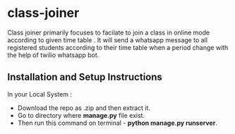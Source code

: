 # class-joiner

Class joiner primarily focuses to facilate to join a class in online mode according to given time table . It will send a whatsapp message to all registered students according to their time table when a period change with the help of twilio whatsapp bot.
## Installation and Setup Instructions
In your Local System :
- Download the repo as .zip and then extract it.
- Go to directory where **manage.py** file exist.
- Then run this command on terminal - **python manage.py runserver**.

